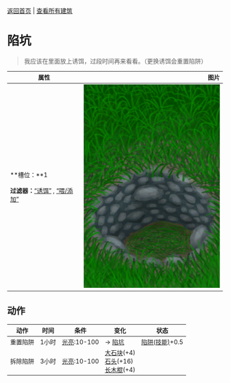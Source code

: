 [返回首页](index.md)   |  [查看所有建筑](building.md)
# 陷坑  
> 我应该在里面放上诱饵，过段时间再来看看。（更换诱饵会重置陷阱）  
  
  属性  |   图片   
 ----  |  ----:   
 **槽位：**1<br><br>**过滤器：**[“诱饵”](tag_Bait.md) , [“喂/添加”](tag_Feed.md)  |  ![](Sprite/TrappingPitDisarmed.png)   
  
## 动作  
动作  |  时间  |  条件  |  变化  |  状态  
----  |  ----  |  ----  |  ----  |  ----  
重置陷阱  |  1小时  |  [光亮](Light.md):10-100  |  → [陷坑](TrappingPit.md)<br>  |  [陷阱(技能)](Skill_Trapping.md)+0.5  
拆除陷阱  |  3小时  |  [光亮](Light.md):10-100  |  [大石块](StoneHeavy.md)(+4)<br>[石头](Stone.md)(+16)<br>[长木棍](StickLong.md)(+4)  |    
